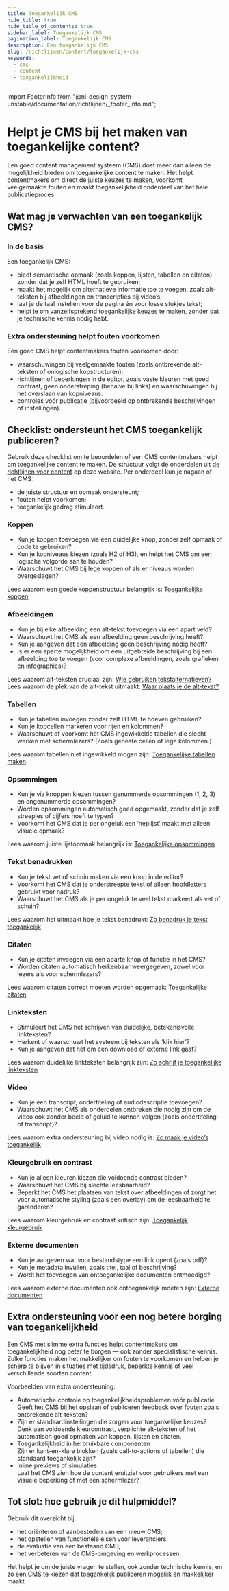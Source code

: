 ```yaml
---
title: Toegankelijk CMS
hide_title: true
hide_table_of_contents: true
sidebar_label: Toegankelijk CMS
pagination_label: Toegankelijk CMS
description: Een toegankelijk CMS
slug: /richtlijnen/content/toegankelijk-cms
keywords:
  - cms
  - content
  - toegankelijkheid
---
```


<!-- @license CC0-1.0 -->

import FooterInfo from "@nl-design-system-unstable/documentation/richtlijnen/\_footer_info.md";

# Helpt je CMS bij het maken van toegankelijke content?

Een goed content management systeem (CMS) doet meer dan alleen de mogelijkheid bieden om toegankelijke content te maken. Het helpt contentmakers om direct de juiste keuzes te maken, voorkomt veelgemaakte fouten en maakt toegankelijkheid onderdeel van het hele publicatieproces.

## Wat mag je verwachten van een toegankelijk CMS?

### In de basis

Een toegankelijk CMS:

- biedt semantische opmaak (zoals koppen, lijsten, tabellen en citaten) zonder dat je zelf HTML hoeft te gebruiken;
- maakt het mogelijk om alternatieve informatie toe te voegen, zoals alt-teksten bij afbeeldingen en transcripties bij video’s;
- laat je de taal instellen voor de pagina én voor losse stukjes tekst;
- helpt je om vanzelfsprekend toegankelijke keuzes te maken, zonder dat je technische kennis nodig hebt.

### Extra ondersteuning helpt fouten voorkomen

Een goed CMS helpt contentmakers fouten voorkomen door:

- waarschuwingen bij veelgemaakte fouten (zoals ontbrekende alt-teksten of onlogische kopstructuren);
- richtlijnen of beperkingen in de editor, zoals vaste kleuren met goed contrast, geen onderstreping (behalve bij links) en waarschuwingen bij het overslaan van kopniveaus.
- controles vóór publicatie (bijvoorbeeld op ontbrekende beschrijvingen of instellingen).

## Checklist: ondersteunt het CMS toegankelijk publiceren?

Gebruik deze checklist om te beoordelen of een CMS contentmakers helpt om toegankelijke content te maken. De structuur volgt de onderdelen uit [de richtlijnen voor content](/richtlijnen/content) op deze website. Per onderdeel kun je nagaan of het CMS:

- de juiste structuur en opmaak ondersteunt;
- fouten helpt voorkomen;
- toegankelijk gedrag stimuleert.

### Koppen

- Kun je koppen toevoegen via een duidelijke knop, zonder zelf opmaak of code te gebruiken?
- Kun je kopniveaus kiezen (zoals H2 of H3), en helpt het CMS om een logische volgorde aan te houden?
- Waarschuwt het CMS bij lege koppen of als er niveaus worden overgeslagen?

Lees waarom een goede koppenstructuur belangrijk is: [Toegankelijke koppen](/richtlijnen/content/tekstopmaak/koppen)

### Afbeeldingen

- Kun je bij elke afbeelding een alt-tekst toevoegen via een apart veld?
- Waarschuwt het CMS als een afbeelding geen beschrijving heeft?
- Kun je aangeven dat een afbeelding geen beschrijving nodig heeft?
- Is er een aparte mogelijkheid om een uitgebreide beschrijving bij een afbeelding toe te voegen (voor complexe afbeeldingen, zoals grafieken en infographics)?

Lees waarom alt-teksten cruciaal zijn: [Wie gebruiken tekstalternatieven?](/richtlijnen/content/afbeeldingen#wie-gebruiken-tekstalternatieven)  
Lees waarom de plek van de alt-tekst uitmaakt: [Waar plaats je de alt-tekst?](/richtlijnen/content/afbeeldingen/alt-plaats)

### Tabellen

- Kun je tabellen invoegen zonder zelf HTML te hoeven gebruiken?
- Kun je kopcellen markeren voor rijen en kolommen?
- Waarschuwt of voorkomt het CMS ingewikkelde tabellen die slecht werken met schermlezers? (Zoals geneste cellen of lege kolommen.)

Lees waarom tabellen niet ingewikkeld mogen zijn: [Toegankelijke tabellen maken](/richtlijnen/content/tekstopmaak/tabellen)

### Opsommingen

- Kun je via knoppen kiezen tussen genummerde opsommingen (1, 2, 3) en ongenummerde opsommingen?
- Worden opsommingen automatisch goed opgemaakt, zonder dat je zelf streepjes of cijfers hoeft te typen?
- Voorkomt het CMS dat je per ongeluk een ‘neplijst’ maakt met alleen visuele opmaak?

Lees waarom juiste lijstopmaak belangrijk is: [Toegankelijke opsommingen](/richtlijnen/content/tekstopmaak/opsommingen)

### Tekst benadrukken

- Kun je tekst vet of schuin maken via een knop in de editor?
- Voorkomt het CMS dat je onderstreepte tekst of alleen hoofdletters gebruikt voor nadruk?
- Waarschuwt het CMS als je per ongeluk te veel tekst markeert als vet of schuin?

Lees waarom het uitmaakt hoe je tekst benadrukt: [Zo benadruk je tekst toegankelijk](/richtlijnen/content/tekstopmaak/tekst-benadrukken)

### Citaten

- Kun je citaten invoegen via een aparte knop of functie in het CMS?
- Worden citaten automatisch herkenbaar weergegeven, zowel voor lezers als voor schermlezers?

Lees waarom citaten correct moeten worden opgemaak: [Toegankelijke citaten](/richtlijnen/content/citaten)

### Linkteksten

- Stimuleert het CMS het schrijven van duidelijke, betekenisvolle linkteksten?
- Herkent of waarschuwt het systeem bij teksten als ‘klik hier’?
- Kun je aangeven dat het om een download of externe link gaat?

Lees waarom duidelijke linkteksten belangrijk zijn: [Zo schrijf je toegankelijke linkteksten](/richtlijnen/content/tekstopmaak/linkteksten)

### Video

- Kun je een transcript, ondertiteling of audiodescriptie toevoegen?
- Waarschuwt het CMS als onderdelen ontbreken die nodig zijn om de video ook zonder beeld of geluid te kunnen volgen (zoals ondertiteling of transcript)?

Lees waarom extra ondersteuning bij video nodig is: [Zo maak je video’s toegankelijk](/richtlijnen/content/video/)

### Kleurgebruik en contrast

- Kun je alleen kleuren kiezen die voldoende contrast bieden?
- Waarschuwt het CMS bij slechte leesbaarheid?
- Beperkt het CMS het plaatsen van tekst over afbeeldingen of zorgt het voor automatische styling (zoals een overlay) om de leesbaarheid te garanderen?

Lees waarom kleurgebruik en contrast kritisch zijn: [Toegankelijk kleurgebruik](/richtlijnen/content/tekstopmaak/kleurgebruik)

### Externe documenten

- Kun je aangeven wat voor bestandstype een link opent (zoals pdf)?
- Kun je metadata invullen, zoals titel, taal of beschrijving?
- Wordt het toevoegen van ontoegankelijke documenten ontmoedigd?

Lees waarom externe documenten ook ontoegankelijk moeten zijn: [Externe documenten](/richtlijnen/content/tekstopmaak/kantoorbestanden)

## Extra ondersteuning voor een nog betere borging van toegankelijkheid

Een CMS met slimme extra functies helpt contentmakers om toegankelijkheid nog beter te borgen — ook zonder specialistische kennis. Zulke functies maken het makkelijker om fouten te voorkomen en helpen je scherp te blijven in situaties met tijdsdruk, beperkte kennis of veel verschillende soorten content.

Voorbeelden van extra ondersteuning:

- Automatische controle op toegankelijkheidsproblemen vóór publicatie  
  Geeft het CMS bij het opslaan of publiceren feedback over fouten zoals ontbrekende alt-teksten?
- Zijn er standaardinstellingen die zorgen voor toegankelijke keuzes?  
  Denk aan voldoende kleurcontrast, verplichte alt-teksten of het automatisch goed opmaken van koppen, lijsten en citaten.
- Toegankelijkheid in herbruikbare componenten  
  Zijn er kant-en-klare blokken (zoals call-to-actions of tabellen) die standaard toegankelijk zijn?
- Inline previews of simulaties  
  Laat het CMS zien hoe de content eruitziet voor gebruikers met een visuele beperking of met een schermlezer?

## Tot slot: hoe gebruik je dit hulpmiddel?

Gebruik dit overzicht bij:

- het oriënteren of aanbesteden van een nieuw CMS;
- het opstellen van functionele eisen voor leveranciers;
- de evaluatie van een bestaand CMS;
- het verbeteren van de CMS-omgeving en werkprocessen.

Het helpt je om de juiste vragen te stellen, ook zonder technische kennis, en zo een CMS te kiezen dat toegankelijk publiceren mogelijk én makkelijker maakt.

<FooterInfo />
